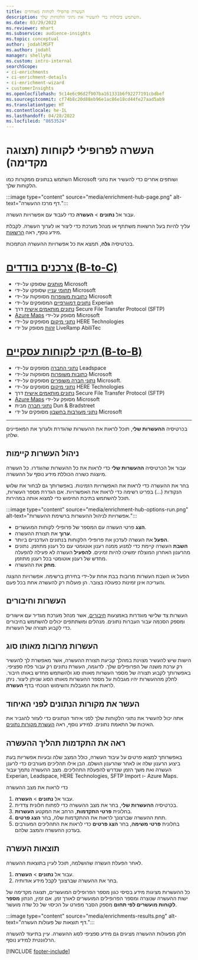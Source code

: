 ```yaml
---
title: העשרת פרופילי לקוחות מאוחדים
description: השתמש ביכולות כדי להעשיר את נתוני הלקוחות שלך.
ms.date: 03/29/2022
ms.reviewer: mhart
ms.subservice: audience-insights
ms.topic: conceptual
author: jodahlMSFT
ms.author: jodahl
manager: shellyha
ms.custom: intro-internal
searchScope:
- ci-enrichments
- ci-enrichment-details
- ci-enrichment-wizard
- customerInsights
ms.openlocfilehash: 5c14e6c96d2f907ba161331b6f92277191cbdbef
ms.sourcegitcommit: cf74b8c20d88eb96e1ac86e18cd44fe27aad5ab9
ms.translationtype: HT
ms.contentlocale: he-IL
ms.lasthandoff: 04/28/2022
ms.locfileid: "8653524"
---
```

# <a name="enrichment-for-customer-profiles-preview"></a>העשרה לפרופילי לקוחות (תצוגה מקדימה)

השתמש בנתונים ממקורות כמו Microsoft ושותפים אחרים כדי להעשיר את נתוני הלקוחות שלך.

:::image type="content" source="media/enrichment-hub-page.png" alt-text="דף מרכז ההעשרה.":::

עבור אל **נתונים** > **העשרה** כדי לעבוד עם אפשרויות העשרה.  

עליך להיות בעל הרשאות משתתף או מנהל מערכת כדי ליצור או לערוך העשרה. לקבלת מידע נוסף, ראה [הרשאות](permissions.md).

בכרטיסיה **גלה**, תמצא את כל אפשרויות ההעשרה הנתמכות.

# <a name="individual-consumers-b-to-c"></a>[צרכנים בודדים (B-to-C)](#tab/b2c)

- [מותגים](enrichment-microsoft.md) שסופקו על-ידי Microsoft
- [תחומי עניין](enrichment-microsoft.md) שסופקו על-ידי Microsoft
- [כתובות משופרות](enrichment-enhanced-addresses.md) מסופקות על-ידי Microsoft 
- [נתונים דמוגרפיים](enrichment-experian.md) המסופקים על-ידי Experian
- [נתונים מותאמים אישית](enrichment-SFTP-custom-import.md) דרך Secure File Transfer Protocol‏ (SFTP) 
- [Azure Maps](enrichment-azure-maps.md) מסופק על-ידי Microsoft
- [נתוני מיקום](enrichment-here.md) מסופקים על-ידי HERE Technologies 
- [זהות](enrichment-liveramp.md) מסופק על ידי LiveRamp AbiliTec

# <a name="business-accounts-b-to-b"></a>[תיקי לקוחות עסקיים (B-to-B)](#tab/b2b)

- [נתוני החברה](enrichment-leadspace.md) מסופקים על-ידי Leadspace
- [כתובות משופרות](enrichment-enhanced-addresses.md) מסופקות על-ידי Microsoft 
- [נתוני חברה משופרים](enrichment-enhanced-company-data.md) מסופקים על-ידי Microsoft.
- [נתוני מיקום](enrichment-here.md) מסופקים על-ידי HERE Technologies 
- [נתונים מותאמים אישית](enrichment-SFTP-custom-import.md) דרך Secure File Transfer Protocol‏ (SFTP) 
- [Azure Maps](enrichment-azure-maps.md) מסופק על-ידי Microsoft
- [נתוני חברה](enrichment-dnb.md) מבית Dun & Bradstreet
- [נתוני מעורבות בחשבון](enrichment-office.md) מסופקים על ידי Microsoft

---

בכרטיסיה **ההעשרות שלי**, תוכל לראות את ההעשרות שהגדרת ולערוך את המאפיינים שלהן.

## <a name="manage-existing-enrichments"></a>ניהול העשרות קיימות

עבור אל הכרטיסיה **ההעשרות שלי** כדי לראות את כל ההעשרות שהוגדרו. כל העשרה מיוצגת כשורה הכוללת מידע נוסף על ההעשרה.

בחר את ההעשרה כדי לראות את האפשרויות הזמינות. באפשרותך גם לבחור את שלוש הנקודות (...) בפריט רשימה כדי לראות את האפשרויות. אם הגדרת מספר העשרות, תוכל להשתמש בתיבת החיפוש כדי למצוא אותה במהירות.

:::image type="content" source="media/enrichment-hub-options-run.png" alt-text="אפשרויות לניהול ההעשרות ברשימת ההעשרות.":::

- **הצג** פרטי העשרה עם המספר של פרופילי לקוחות המועשרים.
- **ערוך** את תצורת ההעשרה.
- **הפעל** את העשרה לעדכון את פרופילי הלקוחות בנתונים העדכניים ביותר.
- **השבת** העשרה קיימת כדי למנוע ממנה רענון אוטומטי עם כל רענון מתוזמן. נתונים מהרענון האחרון המוצלח ימשיכו להיות זמינים. **להפעיל** העשרה לא פעילה להפעלה מחדש של רענון אוטומטי בכל רענון מתוזמן.
- **מחק** את ההעשרה.

הפעל או השבת העשרות מרובות בבת אחת על-ידי בחירתן ברשימה. אפשרויות ההצגה והעריכה אינן זמינות כפעולה בצובר. הן פועלות רק להעשרה אחת בכל פעם.

## <a name="enrichments-and-connections"></a>העשרות וחיבורים

העשרות צד שלישי מוגדרות באמצעות [חיבורים](connections.md), אשר מנהל מערכת מגדיר עם אישורים ומספק הסכמה עבור העברות נתונים. מנהלים ומשתתפים יכולים להשתמש בחיבורים כדי לקבוע תצורה של העשרות.  

## <a name="multiple-enrichments-of-the-same-type"></a>העשרות מרובות מאותו סוג

הישות שיש להעשיר מצוינת במהלך קביעת תצורת ההעשרה, אשר מאפשרת לך להעשיר רק ערכת משנה של הפרופילים שלך. לדוגמה, העשרת נתונים רק עבור פלח ספציפי. באפשרותך לקבוע תצורה של מספר העשרות מאותו סוג ולהשתמש מחדש באותו חיבור. לחלק מההעשרות יהיו מגבלות על מספר ההעשרות מאותו הסוג שניתן ליצור. ניתן לראות את המגבלות והשימוש הנוכחי בדף **העשרה**.

## <a name="enrich-data-sources-before-unification"></a>העשר את מקורות הנתונים לפני האיחוד

אתה יכול להעשיר את נתוני הלקוחות שלך לפני איחוד הנתונים כדי לעזור להגביר את האיכות של התאמת נתונים. למידע נוסף, ראה [העשרת מקורות נתונים](data-sources-enrichment.md).

## <a name="see-the-progress-of-the-enrichment-process"></a>ראה את התקדמות תהליך ההעשרה

באפשרותך למצוא פרטים על עיבוד העשרה, כולל המצב שלה ובעיות אפשריות בעת ביצוע הרענון שלה או לאחר שהרענון הושלם. הבן אילו תהליכים מעורבים כדי לרענן העשרה ואת משך הזמן שנדרש להפעלת התהליכים. מצב ההעשרה נתמך עבור Experian,‏ Leadspace‏, HERE Technologies‏, SFTP Import ו- Azure Maps.

כדי לראות את מצב ההעשרה

1. עבור אל **נתונים** > **העשרה**. 
1. בכרטיסיה **ההעשרות שלי**, בחר את מצב ההעשרה כדי לפתוח חלונית צדדית. 
1. בחלונית **פרטי התקדמות**, הרחב את המקטע **העשרות**. 
1. תחת ההעשרה שברצונך לראות את ההתקדמות שלה, בחר **הצג פרטים**. 
1. בחלונית **פרטי משימה**, בחר **הצג פרטים** כדי לראות את התהליכים המעורבים בעדכון ההעשרה והמצב שלהם. 

## <a name="enrichment-results"></a>תוצאות העשרה

לאחר הפעלת העשרה שהושלמה, תוכל לעיין בתוצאות ההעשרה.

1. עבור אל **נתונים** > **העשרה**. 
1. בחר את ההעשרה שברצונך לקבל מידע אודותיה.

כל ההעשרות מציגות מידע בסיסי כגון מספר הפרופילים המועשרים, תצוגה מקדימה של ישות ההעשרה שנוצרה ומספר הפרופילים המועשרים לאורך זמן. אם זמין, הנתון **מספר לקוחות מועשרים לפי תחום** מספק הסבר מפורט על הכיסוי של כל שדה מועשר.

:::image type="content" source="media/enrichments-results.png" alt-text="דף תוצאות של פעולות העשרה.":::

חלק מפעולות ההעשרה מציגים גם מידע ספציפי לסוג ההעשרה. עיין בתיעוד להעשרה הרלוונטית למידע נוסף.


[!INCLUDE [footer-include](includes/footer-banner.md)]
